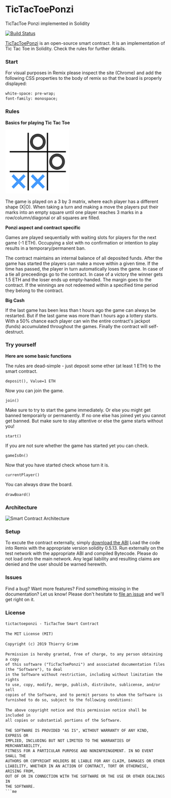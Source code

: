 TicTacToePonzi
=======
TicTacToe Ponzi implemented in Solidity

[![Build Status](https://travis-ci.org/thierrygrimm/tictactoeponzi.svg?branch=master)](https://travis-ci.org/gophish/gophish) 

[TicTacToePonzi](https://github.com/thierrygrimm/tictactoeponzi) is an open-source smart contract. It is an implementation of Tic Tac Toe in Solidity. Check the rules for further details.

### Start 
For visual purposes in Remix please inspect the site (Chrome) and add the following 
CSS properties to the body of remix so that the board is properly displayed: 
```
white-space: pre-wrap;
font-family: monospace;
```
### Rules
**Basics for playing Tic Tac Toe**

![3x3 Matrix](Images/3x3.jpg)


The game is played on a 3 by 3 matrix, where each player has a different shape (X|O). When taking a turn and making a move the players put their marks into an empty square until one player reaches 3 marks in a row/column/diagonal or all squares are filled. 

**Ponzi aspect and contract specific**


Games are played sequentially with waiting slots for players for the next game (-1 ETH). Occupying a slot with no confirmation or intention to play results in a temporary/permanent ban. 

The contract maintains an internal balance of all deposited funds. After the game has started the players can make a move within a given time. If the time has passed, the player in turn automatically loses the game. In case of a tie all preceedings go to the contract. In case of a victory the winner gets 1.5 ETH and the loser ends up empty-handed. The margin goes to the contract. If the winnings are not redeemed within a specified time period they belong to the contract.

**Big Cash**


If the last game has been less than t hours ago the game can always be restarted.
But if the last game was more than t hours ago a lottery starts. With a 50% chance each player can win the entire contract's jackpot (funds) accumulated throughout the games. Finally the contract will self-destruct. 


### Try yourself
**Here are some basic functions**

The rules are dead-simple - just deposit some ether (at least 1 ETH) to the smart contract.
```
deposit(), Value=1 ETH
```
Now you can join the game. 
```
join()
```
Make sure to try to start the game immediately. Or else you might get banned temporairly or permanently. If no one else has joined yet you cannot get banned. But make sure to stay attentive or else the game starts without you!
```
start()
```
If you are not sure whether the game has started yet you can check.
```
gameIsOn()
```
Now that you have started check whose turn it is.
```
currentPlayer()
```
You can always draw the board.

```drawBoard()```

### Architecture
![Smart Contract Architecture](Images/conceptual.jpg)

### Setup
To excute the contract externally, simply [download the ABI](TicTacToeABI.abi)
Load the code into Remix with the appropriate version solidity 0.5.13. Run externally on the test network with the appropriate ABI and compiled Bytecode. Please do not load onto the main network. Any legal liability and resulting claims are denied and the user should be warned herewith.


### Issues

Find a bug? Want more features? Find something missing in the documentation? Let us know! Please don't hesitate to [file an issue](https://github.com/thierrygrimm/tictactoeponzi/issues/new) and we'll get right on it.

### License
```
tictactoeponzi - TicTacToe Smart Contract

The MIT License (MIT)

Copyright (c) 2019 Thierry Grimm

Permission is hereby granted, free of charge, to any person obtaining a copy
of this software ("TicTacToePonzi") and associated documentation files (the "Software"), to deal
in the Software without restriction, including without limitation the rights
to use, copy, modify, merge, publish, distribute, sublicense, and/or sell
copies of the Software, and to permit persons to whom the Software is
furnished to do so, subject to the following conditions:

The above copyright notice and this permission notice shall be included in
all copies or substantial portions of the Software.

THE SOFTWARE IS PROVIDED "AS IS", WITHOUT WARRANTY OF ANY KIND, EXPRESS OR
IMPLIED, INCLUDING BUT NOT LIMITED TO THE WARRANTIES OF MERCHANTABILITY,
FITNESS FOR A PARTICULAR PURPOSE AND NONINFRINGEMENT. IN NO EVENT SHALL THE
AUTHORS OR COPYRIGHT HOLDERS BE LIABLE FOR ANY CLAIM, DAMAGES OR OTHER
LIABILITY, WHETHER IN AN ACTION OF CONTRACT, TORT OR OTHERWISE, ARISING FROM,
OUT OF OR IN CONNECTION WITH THE SOFTWARE OR THE USE OR OTHER DEALINGS IN
THE SOFTWARE.
```me
